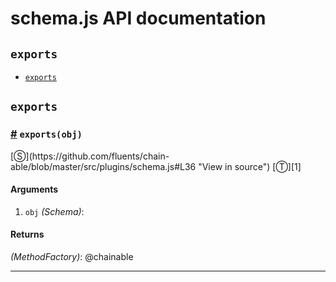 # schema.js API documentation

<!-- div class="toc-container" -->

<!-- div -->

## `exports`
* <a href="#exports">`exports`</a>

<!-- /div -->

<!-- /div -->

<!-- div class="doc-container" -->

<!-- div -->

## `exports`

<!-- div -->

<h3 id="exports"><a href="#exports">#</a>&nbsp;<code>exports(obj)</code></h3>
[&#x24C8;](https://github.com/fluents/chain-able/blob/master/src/plugins/schema.js#L36 "View in source") [&#x24C9;][1]



#### Arguments
1. `obj` *(Schema)*:

#### Returns
*(MethodFactory)*: @chainable

---

<!-- /div -->

<!-- /div -->

<!-- /div -->

 [1]: #exports "Jump back to the TOC."

